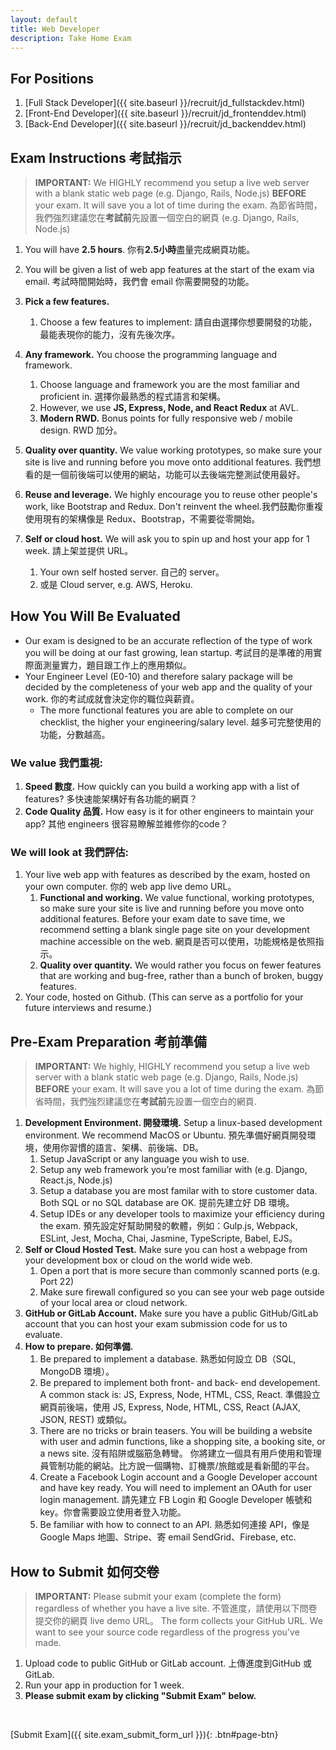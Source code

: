 ```yaml
---
layout: default
title: Web Developer
description: Take Home Exam
---
```


## For Positions
1. [Full Stack Developer]({{ site.baseurl }}/recruit/jd_fullstackdev.html)
1. [Front-End Developer]({{ site.baseurl }}/recruit/jd_frontenddev.html)
1. [Back-End Developer]({{ site.baseurl }}/recruit/jd_backenddev.html)

## Exam Instructions 考試指示
> **IMPORTANT:**
> We HIGHLY recommend you setup a live web server with a blank static web page (e.g. Django, Rails, Node.js) **BEFORE** your exam. It will save you a lot of time during the exam. 為節省時間，我們強烈建議您在**考試前**先設置一個空白的網頁 (e.g. Django, Rails, Node.js) 

1. You will have **2.5 hours**. 你有**2.5小時**盡量完成網頁功能。
1. You will be given a list of web app features at the start of the exam via email. 考試時間開始時，我們會 email 你需要開發的功能。
1. **Pick a few features.**
	1. Choose a few features to implement: 請自由選擇你想要開發的功能，最能表現你的能力，沒有先後次序。

1. **Any framework.** You choose the programming language and framework.
	1. Choose language and framework you are the most familiar and proficient in. 選擇你最熟悉的程式語言和架構。
	1. However, we use **JS, Express, Node, and React Redux** at AVL.
	1. **Modern RWD.** Bonus points for fully responsive web / mobile design. RWD 加分。
1. **Quality over quantity.** We value working prototypes, so make sure your site is live and running before you move onto additional features. 我們想看的是一個前後端可以使用的網站，功能可以去後端完整測試使用最好。
1. **Reuse and leverage.** We highly encourage you to reuse other people's work, like Bootstrap and Redux. Don't reinvent the wheel.我們鼓勵你重複使用現有的架構像是 Redux、Bootstrap，不需要從零開始。
1. **Self or cloud host.** We will ask you to spin up and host your app for 1 week. 請上架並提供 URL。
	1. Your own self hosted server. 自己的 server。
	1. 或是 Cloud server, e.g. AWS, Heroku. 


## How You Will Be Evaluated
* Our exam is designed to be an accurate reflection of the type of work you will be doing at our fast growing, lean startup. 考試目的是準確的用實際面測量實力，題目跟工作上的應用類似。
* Your Engineer Level (E0-10) and therefore salary package will be decided by the completeness of your web app and the quality of your work. 你的考試成就會決定你的職位與薪資。
	* The more functional features you are able to complete on our checklist, the higher your engineering/salary level. 越多可完整使用的功能，分數越高。

### We value 我們重視:
1. **Speed 數度.** How quickly can you build a working app with a list of features? 多快速能架構好有各功能的網頁？
1. **Code Quality 品質.** How easy is it for other engineers to maintain your app? 其他 engineers 很容易瞭解並維修你的code？

### We will look at 我們評估:
1. Your live web app with features as described by the exam, hosted on your own computer. 你的 web app live demo URL。
	1. **Functional and working.** We value functional, working prototypes, so make sure your site is live and running before you move onto additional features. Before your exam date to save time, we recommend setting a blank single page site on your development machine accessible on the web. 網頁是否可以使用，功能規格是依照指示。
	1. **Quality over quantity.** We would rather you focus on fewer features that are working and bug-free, rather than a bunch of broken, buggy features. 
1. Your code, hosted on Github. (This can serve as a portfolio for your future interviews and resume.)

## Pre-Exam Preparation 考前準備
> **IMPORTANT:**
> We highly, HIGHLY recommend you setup a live web server with a blank static web page (e.g. Django, Rails, Node.js) **BEFORE** your exam. It will save you a lot of time during the exam. 為節省時間，我們強烈建議您在**考試前**先設置一個空白的網頁.

1. **Development Environment. 開發環境.** Setup a linux-based development environment. We recommend MacOS or Ubuntu. 預先準備好網頁開發環境，使用你習慣的語言、架構、前後端、DB。
	1. Setup JavaScript or any language you wish to use.
	1. Setup any web framework you’re most familiar with (e.g. Django, React.js, Node.js)
	1. Setup a database you are most familar with to store customer data. Both SQL or no SQL database are OK. 提前先建立好 DB 環境。
	1. Setup IDEs or any developer tools to maximize your efficiency during the exam. 預先設定好幫助開發的軟體，例如：Gulp.js, Webpack, ESLint, Jest, Mocha, Chai, Jasmine, TypeScripte, Babel, EJS。
1. **Self or Cloud Hosted Test.** Make sure you can host a webpage from your development box or cloud on the world wide web.
	1. Open a port that is more secure than commonly scanned ports (e.g. Port 22)
	1. Make sure firewall configured so you can see your web page outside of your local area or cloud network.
1. **GitHub or GitLab Account.** Make sure you have a public GitHub/GitLab account that you can host your exam submission code for us to evaluate.
1. **How to prepare. 如何準備.**
	1. Be prepared to implement a database. 熟悉如何設立 DB（SQL, MongoDB 環境）。
	1. Be prepared to implement both front- and back- end developement. A common stack is: JS, Express, Node, HTML, CSS, React. 準備設立網頁前後端，使用 JS, Express, Node, HTML, CSS, React (AJAX, JSON, REST) 或類似。
	1. There are no tricks or brain teasers. You will be building a website with user and admin functions, like a shopping site, a booking site, or a news site. 沒有陷阱或腦筋急轉彎。 你將建立一個具有用戶使用和管理員管制功能的網站。比方說一個購物、訂機票/旅館或是看新聞的平台。
	1. Create a Facebook Login account and a Google Developer account and have key ready. You will need to implement an OAuth for user login management. 請先建立 FB Login 和 Google Developer 帳號和 key。你會需要設立使用者登入功能。 
	1.  Be familiar with how to connect to an API. 熟悉如何連接 API，像是 Google Maps 地圖、Stripe、寄 email SendGrid、Firebase, etc. 

## How to Submit 如何交卷

> **IMPORTANT:**
> Please submit your exam (complete the form) regardless of whether you have a live site. 不管進度，請使用以下問卷提交你的網頁 live demo URL。
> The form collects your GitHub URL. We want to see your source code regardless of the progress you've made.

1. Upload code to public GitHub or GitLab account. 上傳進度到GitHub 或 GitLab.
1. Run your app in production for 1 week. 
1. **Please submit exam by clicking "Submit Exam" below.**

<br>

[Submit Exam]({{ site.exam_submit_form_url }}){: .btn#page-btn}